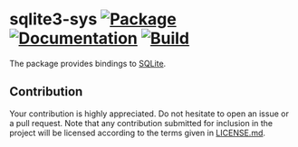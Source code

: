 # sqlite3-sys [![Package][package-img]][package-url] [![Documentation][documentation-img]][documentation-url] [![Build][build-img]][build-url]

The package provides bindings to [SQLite][1].

## Contribution

Your contribution is highly appreciated. Do not hesitate to open an issue or a
pull request. Note that any contribution submitted for inclusion in the project
will be licensed according to the terms given in [LICENSE.md](LICENSE.md).

[1]: https://www.sqlite.org

[build-img]: https://travis-ci.org/stainless-steel/sqlite3-sys.svg?branch=master
[build-url]: https://travis-ci.org/stainless-steel/sqlite3-sys
[documentation-img]: https://docs.rs/sqlite3-sys/badge.svg
[documentation-url]: https://docs.rs/sqlite3-sys
[package-img]: https://img.shields.io/crates/v/sqlite3-sys.svg
[package-url]: https://crates.io/crates/sqlite3-sys

